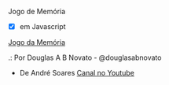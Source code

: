 Jogo de Memória 

- [x] em Javascript

[Jogo da Memória](img/jogo-da-memoria.jpg)

.: Por Douglas A B Novato - @douglasabnovato
- De André Soares [Canal no Youtube](https://www.youtube.com/watch?v=Rk4J-d7sPKQ)